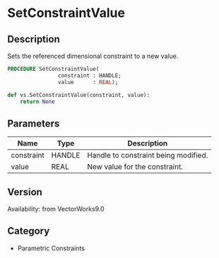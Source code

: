 # SetConstraintValue

## Description
Sets the referenced dimensional constraint to a new value.

```pascal
PROCEDURE SetConstraintValue(
				constraint : HANDLE;
				value      : REAL);
```

```python
def vs.SetConstraintValue(constraint, value):
    return None
```

## Parameters
|Name|Type|Description|
|---|---|---|
|constraint|HANDLE|Handle to constraint being modified.|
|value|REAL|New value for the constraint.|

## Version
Availability: from VectorWorks9.0

## Category
* Parametric Constraints

